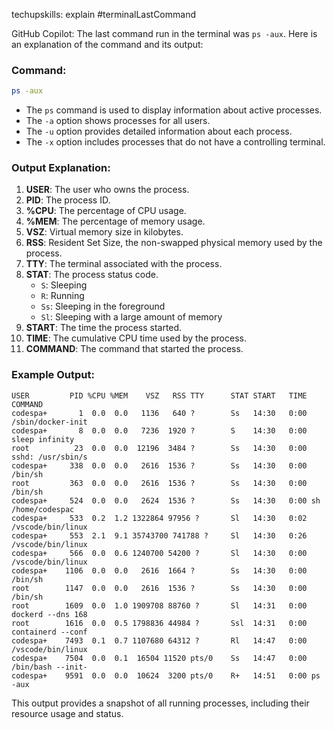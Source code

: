 
techupskills: explain #terminalLastCommand 

GitHub Copilot: The last command run in the terminal was `ps -aux`. Here is an explanation of the command and its output:

### Command:
```sh
ps -aux
```
- The `ps` command is used to display information about active processes.
- The `-a` option shows processes for all users.
- The `-u` option provides detailed information about each process.
- The `-x` option includes processes that do not have a controlling terminal.

### Output Explanation:

1. **USER**: The user who owns the process.
2. **PID**: The process ID.
3. **%CPU**: The percentage of CPU usage.
4. **%MEM**: The percentage of memory usage.
5. **VSZ**: Virtual memory size in kilobytes.
6. **RSS**: Resident Set Size, the non-swapped physical memory used by the process.
7. **TTY**: The terminal associated with the process.
8. **STAT**: The process status code.
    - `S`: Sleeping
    - `R`: Running
    - `Ss`: Sleeping in the foreground
    - `Sl`: Sleeping with a large amount of memory
9. **START**: The time the process started.
10. **TIME**: The cumulative CPU time used by the process.
11. **COMMAND**: The command that started the process.

### Example Output:
```
USER         PID %CPU %MEM    VSZ   RSS TTY      STAT START   TIME COMMAND
codespa+       1  0.0  0.0   1136   640 ?        Ss   14:30   0:00 /sbin/docker-init
codespa+       8  0.0  0.0   7236  1920 ?        S    14:30   0:00 sleep infinity
root          23  0.0  0.0  12196  3484 ?        Ss   14:30   0:00 sshd: /usr/sbin/s
codespa+     338  0.0  0.0   2616  1536 ?        Ss   14:30   0:00 /bin/sh
root         363  0.0  0.0   2616  1536 ?        Ss   14:30   0:00 /bin/sh
codespa+     524  0.0  0.0   2624  1536 ?        Ss   14:30   0:00 sh /home/codespac
codespa+     533  0.2  1.2 1322864 97956 ?       Sl   14:30   0:02 /vscode/bin/linux
codespa+     553  2.1  9.1 35743700 741788 ?     Sl   14:30   0:26 /vscode/bin/linux
codespa+     566  0.0  0.6 1240700 54200 ?       Sl   14:30   0:00 /vscode/bin/linux
codespa+    1106  0.0  0.0   2616  1664 ?        Ss   14:30   0:00 /bin/sh
root        1147  0.0  0.0   2616  1536 ?        Ss   14:30   0:00 /bin/sh
root        1609  0.0  1.0 1909708 88760 ?       Sl   14:31   0:00 dockerd --dns 168
root        1616  0.0  0.5 1798836 44984 ?       Ssl  14:31   0:00 containerd --conf
codespa+    7493  0.1  0.7 1107680 64312 ?       Rl   14:47   0:00 /vscode/bin/linux
codespa+    7504  0.0  0.1  16504 11520 pts/0    Ss   14:47   0:00 /bin/bash --init-
codespa+    9591  0.0  0.0  10624  3200 pts/0    R+   14:51   0:00 ps -aux
```

This output provides a snapshot of all running processes, including their resource usage and status.
